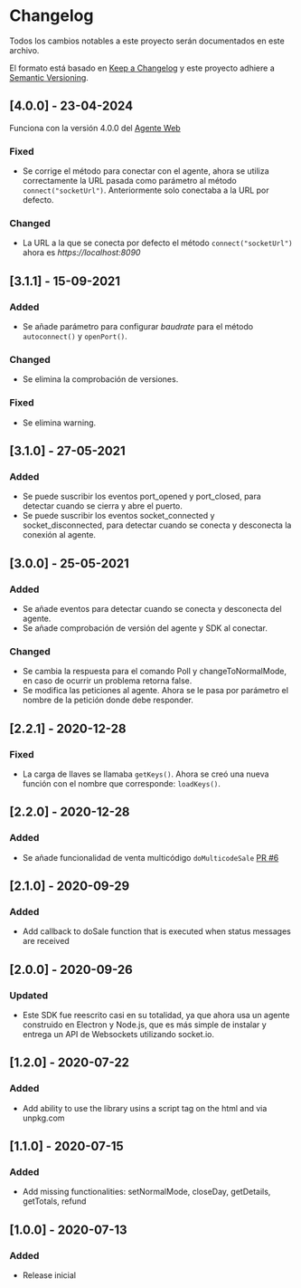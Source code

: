 # Changelog
Todos los cambios notables a este proyecto serán documentados en este archivo.

El formato está basado en [Keep a Changelog](http://keepachangelog.com/en/1.0.0/)
y este proyecto adhiere a [Semantic Versioning](http://semver.org/spec/v2.0.0.html).

## [4.0.0] - 23-04-2024

Funciona con la versión 4.0.0 del [Agente Web](https://github.com/TransbankDevelopers/transbank-pos-sdk-web-agent/releases)

### Fixed

- Se corrige el método para conectar con el agente, ahora se utiliza correctamente la URL pasada como parámetro al método `connect("socketUrl")`. Anteriormente solo conectaba a la URL por defecto.

### Changed

- La URL a la que se conecta por defecto el método `connect("socketUrl")` ahora es _https://localhost:8090_

## [3.1.1] - 15-09-2021

### Added

- Se añade parámetro para configurar _baudrate_ para el método `autoconnect()` y `openPort()`.

### Changed

- Se elimina la comprobación de versiones.

### Fixed

- Se elimina warning.

## [3.1.0] - 27-05-2021

### Added

- Se puede suscribir los eventos port_opened y port_closed, para detectar cuando se cierra y abre el puerto.
- Se puede suscribir los eventos socket_connected y socket_disconnected, para detectar cuando se conecta y desconecta la conexión al agente.

## [3.0.0] - 25-05-2021

### Added

- Se añade eventos para detectar cuando se conecta y desconecta del agente.
- Se añade comprobación de versión del agente y SDK al conectar.

### Changed

- Se cambia la respuesta para el comando Poll y changeToNormalMode, en caso de ocurrir un problema retorna false.
- Se modifica las peticiones al agente. Ahora se le pasa por parámetro el nombre de la petición donde debe responder.

## [2.2.1] - 2020-12-28
### Fixed
- La carga de llaves se llamaba `getKeys()`. Ahora se creó una nueva función con el nombre que corresponde: `loadKeys()`.


## [2.2.0] - 2020-12-28
### Added
- Se añade funcionalidad de venta multicódigo `doMulticodeSale` [PR #6](https://github.com/TransbankDevelopers/transbank-pos-sdk-web-js/pull/6)

## [2.1.0] - 2020-09-29
### Added
- Add callback to doSale function that is executed when status messages are received

## [2.0.0] - 2020-09-26
### Updated
- Este SDK fue reescrito casi en su totalidad, ya que ahora usa un agente construido en Electron y Node.js, que es más 
simple de instalar y entrega un API de Websockets utilizando socket.io.  

## [1.2.0] - 2020-07-22
### Added
- Add ability to use the library usins a script tag on the html and via unpkg.com


## [1.1.0] - 2020-07-15
### Added
- Add missing functionalities: setNormalMode, closeDay, getDetails, getTotals, refund

## [1.0.0] - 2020-07-13
### Added
- Release inicial
